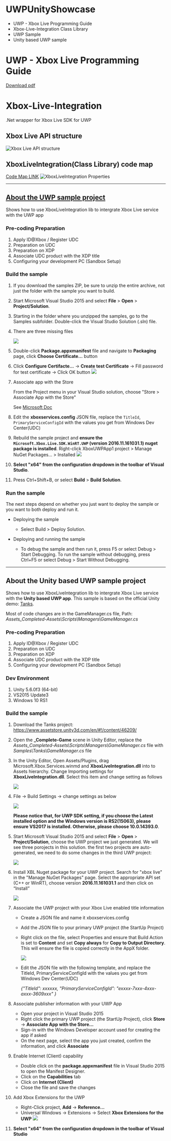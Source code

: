 # UWPUnityShowcase

- UWP - Xbox Live Programming Guide
- Xbox-Live-Integration Class Library
- UWP Sample
- Unity based UWP sample

# UWP - Xbox Live Programming Guide

[Download pdf](Documents/UWP-Xbox_Live_Programming_Guide_20170415.pdf)

# Xbox-Live-Integration

.Net wrapper for Xbox Live SDK for UWP

## Xbox Live API structure
![Xbox Live API structure](Images/XboxLive.jpg)

## XboxLiveIntegration(Class Library) code map
[Code Map LINK](Documents/XboxLiveIntegrationCodeMap.dgml)
![XboxLiveIntegration Properties](Images/XboxLiveIntegration_properties.jpg)

---

## [About the UWP sample project](Samples/XboxUWPApp1)

Shows how to use XboxLiveIntegration lib to intergrate Xbox Live service with the UWP app

### Pre-coding Preparation

1. Apply ID@Xbox / Register UDC
2. Preparation on UDC
3. Preparation on XDP
4. Associate UDC product with the XDP title
5. Configuring your development PC (Sandbox Setup)

### Build the sample

1. If you download the samples ZIP, be sure to unzip the entire archive, not just the folder with the sample you want to build. 
2. Start Microsoft Visual Studio 2015 and select **File** \> **Open** \> **Project/Solution**.
3. Starting in the folder where you unzipped the samples, go to the Samples subfolder. Double-click the Visual Studio Solution (.sln) file.
4. There are three missing files

    ![](Images/buildstep1.jpg)
5. Double-click **Package.appxmanifest** file and navigate to **Packaging** page, click **Choose Certificate...** button
6. Click **Configure Certifacte...** -> **Create test Certificate** -> Fill password for test certificate -> Click OK button
    ![](Images/buildstep2.jpg)
7. Associate app with the Store

    From the Project menu in your Visual Studio solution, choose "Store > Associate App with the Store"

    See [Microsoft Doc](https://developer.microsoft.com/en-us/windows/holographic/submitting_an_app_to_the_windows_store#associate_app_with_the_store)
8. Edit the **xboxservices.config** JSON file, replace the `TitleId`, `PrimaryServiceConfigId` with the values you get from Windows Dev Center(UDC)
9. Rebuild the sample project and **ensure the `Microsoft.Xbox.Live.SDK.WinRT.UWP` (version 2016.11.161031.1) nuget package is installed**. Right-click XboxUWPApp1 project > Manage NuGet Packages... > Installed
    ![](Images/buildstep3.jpg)
10. **Select "x64" from the configuration dropdown in the toolbar of Visual Studio**.
11. Press Ctrl+Shift+B, or select **Build** \> **Build Solution**.

### Run the sample

The next steps depend on whether you just want to deploy the sample or you want to both deploy and run it.

- Deploying the sample

    - Select Build > Deploy Solution. 

- Deploying and running the sample

    - To debug the sample and then run it, press F5 or select Debug >  Start Debugging. To run the sample without debugging, press Ctrl+F5 or select Debug > Start Without Debugging. 

---

## About the Unity based UWP sample project

Shows how to use XboxLiveIntegration lib to intergrate Xbox Live service with the **Unity based UWP app**. This sample is based on the official Unity demo: [Tanks](https://unity3d.com/learn/tutorials/projects/tanks-tutorial).

Most of code changes are in the GameManager.cs file, Path: *Assets\_Completed-Assets\Scripts\Managers\GameManager.cs*

### Pre-coding Preparation

1. Apply ID@Xbox / Register UDC
2. Preparation on UDC
3. Preparation on XDP
4. Associate UDC product with the XDP title
5. Configuring your development PC (Sandbox Setup)

### Dev Environment

1. Unity 5.6.0f3 (64-bit)
2. VS2015 Update3
3. Windows 10 RS1

### Build the sample

1. Download the Tanks project: https://www.assetstore.unity3d.com/en/#!/content/46209/
2. Open the **_Complete-Game** scene in Unity Editor, replace the *Assets\_Completed-Assets\Scripts\Managers\GameManager.cs* file with *Samples\Tanks\GameManager.cs* file
3. In the Unity Editor, Open Assets/Plugins, drag Microsoft.Xbox.Services.winmd and **XboxLiveIntegration.dll** into to Assets hierarchy. Change Importing settings for **XboxLiveIntegration.dll**. Select this item and change setting as follows

    ![](Images/tankdemo-0.jpg)
4. File -> Build Settings -> change settings as below

    ![](Images/tankdemo-1.jpg)

    **Please notice that, for UWP SDK setting, if you choose the Latest installed option and the Windows version is RS2(15063), please ensure VS2017 is installed. Otherwise, please choose 10.0.14393.0**.
5. Start Microsoft Visual Studio 2015 and select **File** \> **Open** \> **Project/Solution**, choose the UWP project we just generated. We will see three porojects in this solution. the first two projects are auto-generated, we need to do some changes in the third UWP project:

    ![](Images/tankdemo-2.jpg)
6. Install XBL Nuget package for your UWP project. Search for "xbox live" in the "Manage NuGet Packages" page. Select the appropriate API set (C++ or WinRT), choose version **2016.11.161031.1** and then click on “Install”

    ![](Images/tankdemo-3.jpg)
7. Associate the UWP project with your Xbox Live enabled title information
    - Create a JSON file and name it xboxservices.config
    - Add the JSON file to your primary UWP project (the StartUp Project) 
    - Right click on the file, select Properties and ensure that Build Action is set to **Content** and set **Copy always** for **Copy to Output Directory**. This will ensure the file is copied correctly in the AppX folder.

        ![](Images/tankdemo-4.jpg)
    - Edit the JSON file with the following template, and replace the TitleId, PrimaryServiceConfigId with the values you get from Windows Dev Center(UDC)

        *{"TitleId": xxxxxx, "PrimaryServiceConfigId": "exxxx-7xxx-4xxx-axxx-3609xxx" }*
8. Associate publisher information with your UWP App
    - Open your project in Visual Studio 2015
    - Right click the primary UWP project (the StartUp Project), click **Store** -> **Associate App with the Store…**
    - Sign-in with the Windows Developer account used for creating the app if asked
    - On the next page, select the app you just created, confirm the information, and click **Associate**
9. Enable Internet (Client) capability
    - Double click on the **package.appxmanifest** file in Visual Studio 2015 to open the Manifest Designer. 
    - Click on the **Capabilities** tab 
    - Click on **Internet (Client)**
    - Close the file and save the changes
10. Add Xbox Extensions for the UWP
    - Right-Click project, **Add** -> **Reference…**
    - Universal Windows -> Extensions -> Select **Xbox Extensions for the UWP**
        ![](Images/tankdemo-5.jpg)
11. **Select "x64" from the configuration dropdown in the toolbar of Visual Studio**